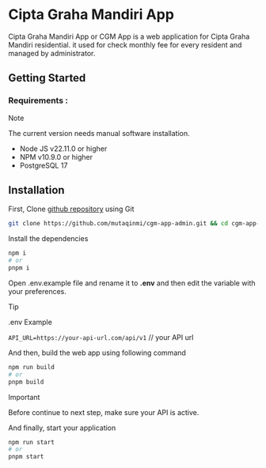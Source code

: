 # Cipta Graha Mandiri App

Cipta Graha Mandiri App or CGM App is a web application for Cipta Graha Mandiri residential. it used for check monthly fee for every resident and managed by administrator.

## Getting Started

### Requirements :

> [!NOTE]
> The current version needs manual software installation.

- Node JS v22.11.0 or higher
- NPM v10.9.0 or higher
- PostgreSQL 17

## Installation

First, Clone [github repository](https://github.com/mutaqinmi/cgm-app-admin.git) using Git

```bash
git clone https://github.com/mutaqinmi/cgm-app-admin.git && cd cgm-app-admin
```

Install the dependencies

```bash
npm i
# or
pnpm i
```

Open .env.example file and rename it to **.env** and then edit the variable with your preferences.

> [!TIP]
> .env Example
>
> `API_URL=https://your-api-url.com/api/v1` // your API url

And then, build the web app using following command

```bash
npm run build
# or
pnpm build
```

> [!IMPORTANT]
> Before continue to next step, make sure your API is active.

And finally, start your application

```bash
npm run start
# or
pnpm start
```